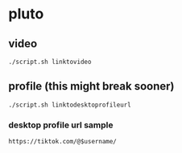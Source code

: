 # pluto

## video
`./script.sh linktovideo`

## profile (this might break sooner)
`./script.sh linktodesktoprofileurl`

### desktop profile url sample
`https://tiktok.com/@$username/`
